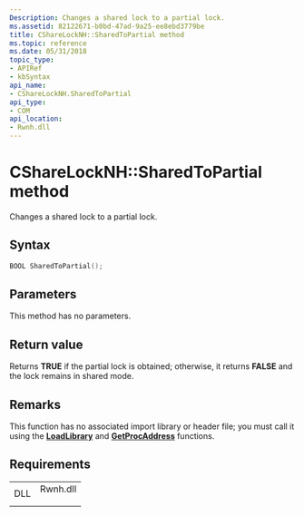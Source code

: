 ```yaml
---
Description: Changes a shared lock to a partial lock.
ms.assetid: 82122671-b0bd-47ad-9a25-ee8ebd3779be
title: CShareLockNH::SharedToPartial method
ms.topic: reference
ms.date: 05/31/2018
topic_type: 
- APIRef
- kbSyntax
api_name: 
- CShareLockNH.SharedToPartial
api_type: 
- COM
api_location: 
- Rwnh.dll
---
```


# CShareLockNH::SharedToPartial method

Changes a shared lock to a partial lock.

## Syntax


```C++
BOOL SharedToPartial();
```



## Parameters

This method has no parameters.

## Return value

Returns **TRUE** if the partial lock is obtained; otherwise, it returns **FALSE** and the lock remains in shared mode.

## Remarks

This function has no associated import library or header file; you must call it using the [**LoadLibrary**](/windows/win32/api/libloaderapi/nf-libloaderapi-loadlibrarya) and [**GetProcAddress**](/windows/win32/api/libloaderapi/nf-libloaderapi-getprocaddress) functions.

## Requirements



|                |                                                                                     |
|----------------|-------------------------------------------------------------------------------------|
| DLL<br/> | <dl> <dt>Rwnh.dll</dt> </dl> |



 

 